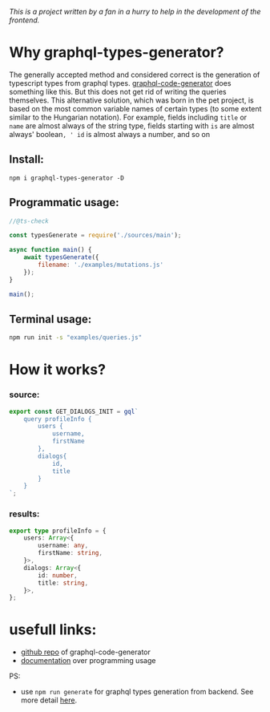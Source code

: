 
*This is a project written by a fan in a hurry to help in the development of the frontend.*

# Why graphql-types-generator?

The generally accepted method and considered correct is the generation of typescript types from graphql types. [graphql-code-generator](https://www.graphql-code-generator.com/) does something like this. But this does not get rid of writing the queries themselves. This alternative solution, which was born in the pet project, is based on the most common variable names of certain types (to some extent similar to the Hungarian notation). For example, fields including `title` or  `name` are almost always of the string type, fields starting with `is` are almost always' boolean`, ' id` is almost always a number, and so on

## Install:

```
npm i graphql-types-generator -D
```

## Programmatic usage: 


```js
//@ts-check

const typesGenerate = require('./sources/main');

async function main() {
	await typesGenerate({
		filename: './examples/mutations.js'
	});	
}

main();
```

## Terminal usage:

```bash
npm run init -s "examples/queries.js"
```

# How it works?


### source: 

```js
export const GET_DIALOGS_INIT = gql`
    query profileInfo {
        users {
            username,
            firstName
        },
        dialogs{
            id,
            title
        }
    }
`;
```

### results: 

```ts
export type profileInfo = {
    users: Array<{
        username: any,
        firstName: string,
    }>,
    dialogs: Array<{
        id: number,
        title: string,
    }>,
};
```

# usefull links: 

- [github repo](https://github.com/dotansimha/graphql-code-generator) of graphql-code-generator
- [documentation](https://www.graphql-code-generator.com/docs/getting-started/programmatic-usage) over programming usage

PS: 

- use `npm run generate` for graphql types generation from backend. See more detail [here](https://www.graphql-code-generator.com/docs/getting-started/installation).
